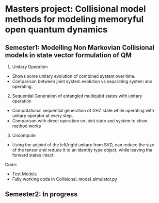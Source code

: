 # Masters project: Collisional model methods for modeling memoryful open quantum dynamics

## Semester1: Modelling Non Markovian Collisional models in state vector formulation of QM

1. Unitary Operation
- Shows some unitary evolution of combined system over time.
- Comparison between joint system evolution vs separating system and operating.

2. Sequential Generation of entangled multiqubit states with unitary operation
- Computational sequential generation of GHZ state while operating with unitary operator at every step.
- Comparison with direct operation on joint state and system to show method works

3. Uncompute
- Using the adjoint of the left/right unitary from SVD, can reduce the size of the tensor and reduce it to an identity type object, while leaving the forward states intact.

Code:
- Test Models
- Fully working code in Collisional_model_simulator.py

## Semester2: In progress
